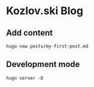 # Kozlov.ski Blog

## Add content

    hugo new posts/my-first-post.md

## Development mode

    hugo server -D